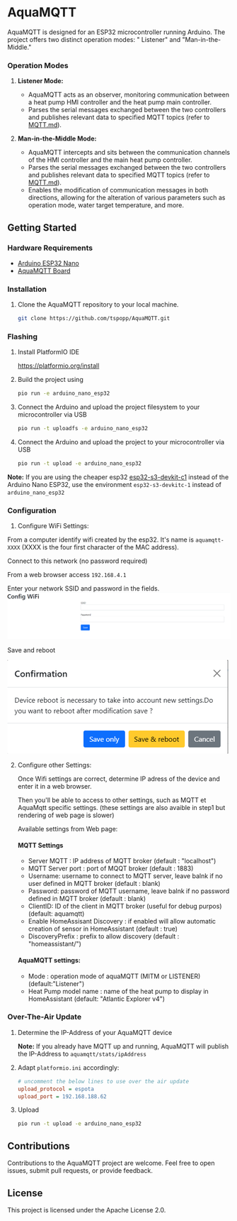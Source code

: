 # AquaMQTT

AquaMQTT is designed for an ESP32 microcontroller running Arduino. The project offers two distinct operation modes: "
Listener" and "Man-in-the-Middle."

### Operation Modes

1. **Listener Mode:**

   - AquaMQTT acts as an observer, monitoring communication between a heat pump HMI controller and the heat pump main
     controller.
   - Parses the serial messages exchanged between the two controllers and publishes relevant data to specified MQTT
     topics (refer to [MQTT.md](../MQTT.md)).

2. **Man-in-the-Middle Mode:**
   - AquaMQTT intercepts and sits between the communication channels of the HMI controller and the main heat pump
     controller.
   - Parses the serial messages exchanged between the two controllers and publishes relevant data to specified MQTT
     topics (refer to [MQTT.md](../MQTT.md)).
   - Enables the modification of communication messages in both directions, allowing for the alteration of
     various parameters such as operation mode, water target temperature, and more.

## Getting Started

### Hardware Requirements

- [Arduino ESP32 Nano](https://docs.arduino.cc/hardware/nano-esp32)
- [AquaMQTT Board](../pcb/)

### Installation

1. Clone the AquaMQTT repository to your local machine.

   ```bash
   git clone https://github.com/tspopp/AquaMQTT.git
   ```

### Flashing

1. Install PlatformIO IDE

   https://platformio.org/install

2. Build the project using

   ```bash
   pio run -e arduino_nano_esp32
   ```

3. Connect the Arduino and upload the project filesystem to your microcontroller via USB

   ```bash
   pio run -t uploadfs -e arduino_nano_esp32
   ```

4. Connect the Arduino and upload the project to your microcontroller via USB

   ```bash
   pio run -t upload -e arduino_nano_esp32
   ```

**Note:** If you are using the cheaper esp32 [esp32-s3-devkit-c1](https://github.com/tspopp/AquaMQTT/issues/56) instead of the Arduino Nano ESP32, use the environment `esp32-s3-devkitc-1` instead of `arduino_nano_esp32`

### Configuration

1. Configure WiFi Settings:

From a computer identify wifi created by the esp32. It's name is `aquamqtt-XXXX` (XXXX is the four first character of the MAC address).

Connect to this network (no password required)

From a web browser access `192.168.4.1`

Enter your network SSID and password in the fields.
![alt text](../img/wifisettings.png)

Save and reboot

![alt text](../img/confirmation.png)

2. Configure other Settings:

   Once Wifi settings are correct, determine IP adress of the device and enter it in a web browser.

   Then you'll be able to access to other settings, such as MQTT et AquaMqtt specific settings.
   (these settings are also avaible in step1 but rendering of web page is slower)

   Available settings from Web page:

   #### MQTT Settings

   - Server MQTT : IP address of MQTT broker (default : "localhost")
   - MQTT Server port : port of MQQT broker (default : 1883)
   - Username: username to connect to MQTT server, leave balnk if no user defined in MQTT broker (default : blank)
   - Password: password of MQTT username, leave balnk if no password defined in MQTT broker (default : blank)
   - ClientID: ID of the client in MQTT broker (useful for debug purpos) (default: aquamqtt)
   - Enable HomeAssisant Discovery : if enabled will allow automatic creation of sensor in HomeAssistant (default : true)
   - DiscoveryPrefix : prefix to allow discovery (default : "homeassistant/")

   #### AquaMQTT settings:

   - Mode : operation mode of aquaMQTT (MITM or LISTENER) (default:"Listener")
   - Heat Pump model name : name of the heat pump to display in HomeAssistant (default: "Atlantic Explorer v4")

### Over-The-Air Update

1. Determine the IP-Address of your AquaMQTT device

   **Note:** If you already have MQTT up and running, AquaMQTT will publish the IP-Address to `aquamqtt/stats/ipAddress`

2. Adapt `platformio.ini` accordingly:

   ```ini
   # uncomment the below lines to use over the air update
   upload_protocol = espota
   upload_port = 192.168.188.62
   ```

3. Upload
   ```bash
   pio run -t upload -e arduino_nano_esp32
   ```

## Contributions

Contributions to the AquaMQTT project are welcome. Feel free to open issues, submit pull requests, or provide feedback.

## License

This project is licensed under the Apache License 2.0.
